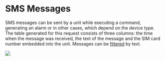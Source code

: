 # SMS Messages

SMS messages can be sent by a unit while executing a command, generating an alarm or in other cases, which depend on the device type. The table generated for this request consists of three columns: the time when the message was received, the text of the message and the SIM card number embedded into the unit. Messages can be [filtered](https://docs.wialon.com/en/hosting/user/msg/manage#messages_filter) by text.

![](https://docs.wialon.com/en/hosting/_media/msg/sms.png)

